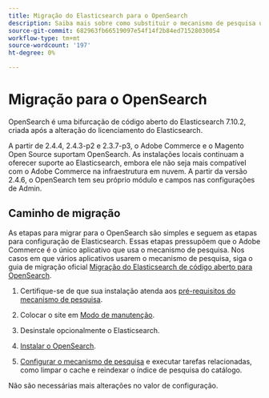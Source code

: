 ```yaml
---
title: Migração do Elasticsearch para o OpenSearch
description: Saiba mais sobre como substituir o mecanismo de pesquisa usado para instalações locais do Adobe Commerce e do Magento Open Source.
source-git-commit: 682963fb66519097e54f14f2b84ed71528030054
workflow-type: tm+mt
source-wordcount: '197'
ht-degree: 0%

---
```



# Migração para o OpenSearch

OpenSearch é uma bifurcação de código aberto do Elasticsearch 7.10.2, criada após a alteração do licenciamento do Elasticsearch.

A partir de 2.4.4, 2.4.3-p2 e 2.3.7-p3, o Adobe Commerce e o Magento Open Source suportam OpenSearch. As instalações locais continuam a oferecer suporte ao Elasticsearch, embora ele não seja mais compatível com o Adobe Commerce na infraestrutura em nuvem. A partir da versão 2.4.6, o OpenSearch tem seu próprio módulo e campos nas configurações de Admin.

## Caminho de migração

As etapas para migrar para o OpenSearch são simples e seguem as etapas para configuração de Elasticsearch. Essas etapas pressupõem que o Adobe Commerce é o único aplicativo que usa o mecanismo de pesquisa. Nos casos em que vários aplicativos usarem o mecanismo de pesquisa, siga o guia de migração oficial [Migração do Elasticsearch de código aberto para OpenSearch](https://opensearch.org/blog/technical-posts/2021/10/moving-from-opensource-elasticsearch-to-opensearch/).

1. Certifique-se de que sua instalação atenda aos [pré-requisitos do mecanismo de pesquisa](../../installation/prerequisites/search-engine/overview.md).

1. Colocar o site em [Modo de manutenção](../../installation/tutorials/maintenance-mode.md).

1. Desinstale opcionalmente o Elasticsearch.

1. [Instalar o OpenSearch](https://opensearch.org/docs/latest/opensearch/install/important-settings/).

1. [Configurar o mecanismo de pesquisa](../../configuration/search/configure-search-engine.md) e executar tarefas relacionadas, como limpar o cache e reindexar o índice de pesquisa do catálogo.

Não são necessárias mais alterações no valor de configuração.
